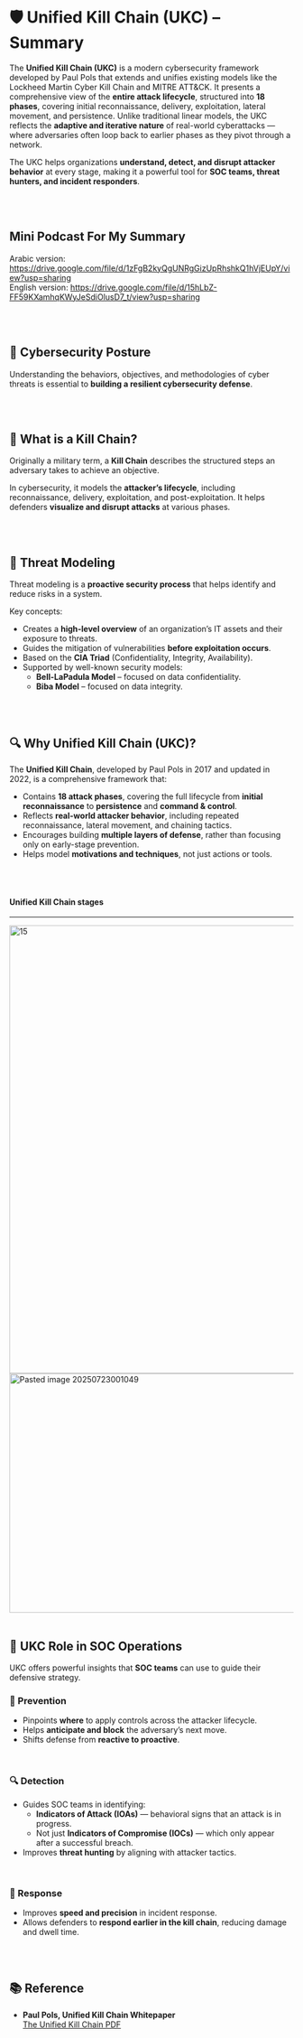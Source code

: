 # 🛡️ Unified Kill Chain (UKC) – Summary 

The **Unified Kill Chain (UKC)** is a modern cybersecurity framework developed by Paul Pols that extends and unifies existing models like the Lockheed Martin Cyber Kill Chain and MITRE ATT&CK. It presents a comprehensive view of the **entire attack lifecycle**, structured into **18 phases**, covering initial reconnaissance, delivery, exploitation, lateral movement, and persistence. Unlike traditional linear models, the UKC reflects the **adaptive and iterative nature** of real-world cyberattacks — where adversaries often loop back to earlier phases as they pivot through a network.

The UKC helps organizations **understand, detect, and disrupt attacker behavior** at every stage, making it a powerful tool for **SOC teams, threat hunters, and incident responders**.

<br>
<br>

## Mini Podcast For My Summary

Arabic version:  https://drive.google.com/file/d/1zFgB2kyQgUNRgGizUpRhshkQ1hVjEUpY/view?usp=sharing
<br>
English version: https://drive.google.com/file/d/15hLbZ-FF59KXamhqKWyJeSdiOlusD7_t/view?usp=sharing

<br>
<br>

## 📌 Cybersecurity Posture

Understanding the behaviors, objectives, and methodologies of cyber threats is essential to **building a resilient cybersecurity defense**.

<br>
<br>

## 📖 What is a Kill Chain?

Originally a military term, a **Kill Chain** describes the structured steps an adversary takes to achieve an objective. 

In cybersecurity, it models the **attacker’s lifecycle**, including reconnaissance, delivery, exploitation, and post-exploitation. It helps defenders **visualize and disrupt attacks** at various phases.


<br>
<br>

## 🧠 Threat Modeling

Threat modeling is a **proactive security process** that helps identify and reduce risks in a system.

Key concepts:
- Creates a **high-level overview** of an organization’s IT assets and their exposure to threats.
- Guides the mitigation of vulnerabilities **before exploitation occurs**.
- Based on the **CIA Triad** (Confidentiality, Integrity, Availability).
- Supported by well-known security models:
  - **Bell-LaPadula Model** – focused on data confidentiality.
  - **Biba Model** – focused on data integrity.

<br>
<br>

## 🔍 Why Unified Kill Chain (UKC)?

The **Unified Kill Chain**, developed by Paul Pols in 2017 and updated in 2022, is a comprehensive framework that:

- Contains **18 attack phases**, covering the full lifecycle from **initial reconnaissance** to **persistence** and **command & control**.
- Reflects **real-world attacker behavior**, including repeated reconnaissance, lateral movement, and chaining tactics.
- Encourages building **multiple layers of defense**, rather than focusing only on early-stage prevention.
- Helps model **motivations and techniques**, not just actions or tools.

<br>
<br>

#### Unified Kill Chain stages
---

<img width="1230" height="794" alt="15" src="https://github.com/user-attachments/assets/15ac70b2-4b10-41c3-83d0-9231148d1dbc" />

<br>

<img width="1255" height="424" alt="Pasted image 20250723001049" src="https://github.com/user-attachments/assets/4f007c8a-bac5-4305-b40e-5601e907564b" />

<br>
<br>

## 🧩 UKC Role in SOC Operations

UKC offers powerful insights that **SOC teams** can use to guide their defensive strategy.

### 🛑 Prevention
- Pinpoints **where** to apply controls across the attacker lifecycle.
- Helps **anticipate and block** the adversary’s next move.
- Shifts defense from **reactive to proactive**.
<br>

### 🔍 Detection
- Guides SOC teams in identifying:
  - **Indicators of Attack (IOAs)** — behavioral signs that an attack is in progress.
  - Not just **Indicators of Compromise (IOCs)** — which only appear after a successful breach.
- Improves **threat hunting** by aligning with attacker tactics.
<br>

### 🚨 Response
- Improves **speed and precision** in incident response.
- Allows defenders to **respond earlier in the kill chain**, reducing damage and dwell time.

<br>
<br>

## 📚 Reference

- **Paul Pols, Unified Kill Chain Whitepaper**  
  [The Unified Kill Chain PDF](https://www.unifiedkillchain.com/assets/The-Unified-Kill-Chain.pdf)
